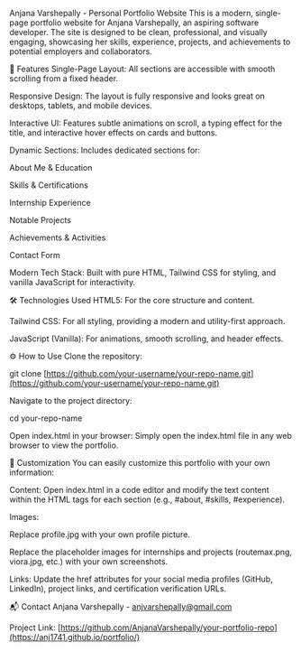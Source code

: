 Anjana Varshepally - Personal Portfolio Website
This is a modern, single-page portfolio website for Anjana Varshepally, an aspiring software developer. The site is designed to be clean, professional, and visually engaging, showcasing her skills, experience, projects, and achievements to potential employers and collaborators.

🚀 Features
Single-Page Layout: All sections are accessible with smooth scrolling from a fixed header.

Responsive Design: The layout is fully responsive and looks great on desktops, tablets, and mobile devices.

Interactive UI: Features subtle animations on scroll, a typing effect for the title, and interactive hover effects on cards and buttons.

Dynamic Sections: Includes dedicated sections for:

About Me & Education

Skills & Certifications

Internship Experience

Notable Projects

Achievements & Activities

Contact Form

Modern Tech Stack: Built with pure HTML, Tailwind CSS for styling, and vanilla JavaScript for interactivity.

🛠️ Technologies Used
HTML5: For the core structure and content.

Tailwind CSS: For all styling, providing a modern and utility-first approach.

JavaScript (Vanilla): For animations, smooth scrolling, and header effects.

⚙️ How to Use
Clone the repository:

git clone [https://github.com/your-username/your-repo-name.git](https://github.com/your-username/your-repo-name.git)

Navigate to the project directory:

cd your-repo-name

Open index.html in your browser:
Simply open the index.html file in any web browser to view the portfolio.

🎨 Customization
You can easily customize this portfolio with your own information:

Content: Open index.html in a code editor and modify the text content within the HTML tags for each section (e.g., #about, #skills, #experience).

Images:

Replace profile.jpg with your own profile picture.

Replace the placeholder images for internships and projects (routemax.png, viora.jpg, etc.) with your own screenshots.

Links: Update the href attributes for your social media profiles (GitHub, LinkedIn), project links, and certification verification URLs.


📬 Contact
Anjana Varshepally - anjvarshepally@gmail.com

Project Link: [https://github.com/AnjanaVarshepally/your-portfolio-repo](https://anj1741.github.io/portfolio/)
